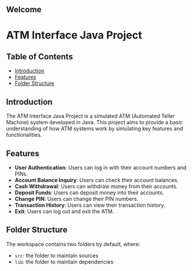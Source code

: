 ## Welcome 

# ATM Interface Java Project

## Table of Contents

- [Introduction](#introduction)
- [Features](#features)
- [Folder Structure](#folderstructure)

## Introduction

The ATM Interface Java Project is a simulated ATM (Automated Teller Machine) system developed in Java. This project aims to provide a basic understanding of how ATM systems work by simulating key features and functionalities.

## Features

- **User Authentication**: Users can log in with their account numbers and PINs.
- **Account Balance Inquiry**: Users can check their account balances.
- **Cash Withdrawal**: Users can withdraw money from their accounts.
- **Deposit Funds**: Users can deposit money into their accounts.
- **Change PIN**: Users can change their PIN numbers.
- **Transaction History**: Users can view their transaction history.
- **Exit**: Users can log out and exit the ATM.

## Folder Structure

The workspace contains two folders by default, where:

- `src`: the folder to maintain sources
- `lib`: the folder to maintain dependencies
